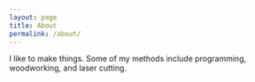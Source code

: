 ```yaml
---
layout: page
title: About
permalink: /about/
---
```


I like to make things. Some of my methods include programming, woodworking, and laser cutting.
